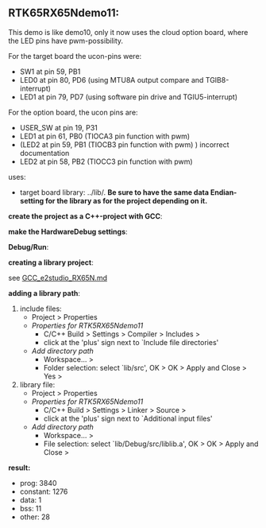 RTK65RX65Ndemo11:
---
This demo is like demo10, only it now uses the cloud option board, where the
 LED pins have pwm-possibility.

For the target board the ucon-pins were:
- SW1 at pin 59, PB1
- LED0 at pin 80, PD6 (using MTU8A output compare and TGIB8-interrupt)
- LED1 at pin 79, PD7 (using software pin drive and TGIU5-interrupt)

For the option board, the ucon pins are:
- USER_SW at pin 19, P31
- LED1 at pin 61, PB0 (TIOCA3 pin function with pwm)
- (LED2 at pin 59, PB1 (TIOCB3 pin function with pwm) ) incorrect documentation
- LED2 at pin 58, PB2 (TIOCC3 pin function with pwm)

uses:
- target board library: ../lib/.
  **Be sure to have the same data Endian-setting for the library as 
  for the project depending on it.**

**create the project as a C++-project with GCC**:

**make the HardwareDebug settings**:

**Debug/Run**:

**creating a library project**:

see [GCC_e2studio_RX65N.md](../GCC_e2studio_RX65N.md)

**adding a library path**:

1. include files:
   - Project > Properties
   - _Properties for RTK5RX65Ndemo11_
     - C/C++ Build > Settings > Compiler > Includes >
     - click at the 'plus' sign next to `Include file directories'
   - _Add directory path_
     - Workspace... > 
     - Folder selection: select `lib/src', OK > OK > Apply and Close > Yes >
1. library file:
   - Project > Properties
   - _Properties for RTK5RX65Ndemo11_
     - C/C++ Build > Settings > Linker > Source >
     - click at the 'plus' sign next to `Additional input files'
   - _Add directory path_
     - Workspace... > 
     - File selection: select `lib/Debug/src/liblib.a', OK > OK > Apply and Close >

**result:**
 - prog: 3840
 - constant: 1276
 - data: 1
 - bss: 11
 - other: 28
